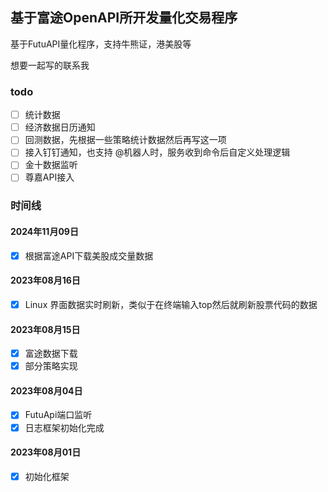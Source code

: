## 基于富途OpenAPI所开发量化交易程序

基于FutuAPI量化程序，支持牛熊证，港美股等

想要一起写的联系我

### todo

- [ ] 统计数据
- [ ] 经济数据日历通知
- [ ] 回测数据，先根据一些策略统计数据然后再写这一项
- [ ] 接入钉钉通知，也支持 @机器人时，服务收到命令后自定义处理逻辑
- [ ] 金十数据监听
- [ ] 尊嘉API接入

### 时间线

#### 2024年11月09日

- [x] 根据富途API下载美股成交量数据

#### 2023年08月16日

- [x] Linux 界面数据实时刷新，类似于在终端输入top然后就刷新股票代码的数据

#### 2023年08月15日

- [x] 富途数据下载
- [x] 部分策略实现

#### 2023年08月04日

- [x] FutuApi端口监听
- [x] 日志框架初始化完成

#### 2023年08月01日

- [x] 初始化框架

